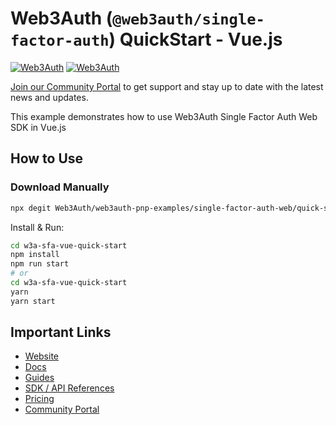 # Web3Auth (`@web3auth/single-factor-auth`) QuickStart - Vue.js

[![Web3Auth](https://img.shields.io/badge/Web3Auth-SDK-blue)](https://web3auth.io/docs/sdk/core-kit/sfa-web)
[![Web3Auth](https://img.shields.io/badge/Web3Auth-Community-cyan)](https://community.web3auth.io)

[Join our Community Portal](https://community.web3auth.io/) to get support and stay up to date with the latest news and updates.

This example demonstrates how to use Web3Auth Single Factor Auth Web SDK in Vue.js

## How to Use

### Download Manually

```bash
npx degit Web3Auth/web3auth-pnp-examples/single-factor-auth-web/quick-starts/sfa-vue-quick-start w3a-sfa-vue-quick-start
```

Install & Run:

```bash
cd w3a-sfa-vue-quick-start
npm install
npm run start
# or
cd w3a-sfa-vue-quick-start
yarn
yarn start
```

## Important Links

- [Website](https://web3auth.io)
- [Docs](https://web3auth.io/docs)
- [Guides](https://web3auth.io/docs/guides)
- [SDK / API References](https://web3auth.io/docs/sdk)
- [Pricing](https://web3auth.io/pricing.html)
- [Community Portal](https://community.web3auth.io)
